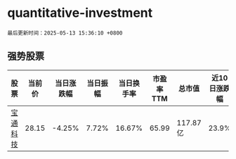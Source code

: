 # quantitative-investment

`最后更新时间：2025-05-13 15:36:10 +0800`

## 强势股票

|股票|当前价|当日涨跌幅|当日振幅|当日换手率|市盈率TTM|总市值|近10日涨跌幅|
|----|----|----|----|----|----|----|----|
|[宝通科技](https://xueqiu.com/S/SZ300031)|28.15|-4.25%|7.72%|16.67%|65.99|117.87亿|23.9%|
